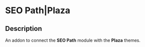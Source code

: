 # SEO Path|Plaza

## Description
An addon to connect the **SEO Path** module with the **Plaza** themes.

